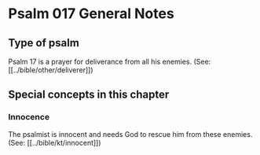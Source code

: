 # Psalm 017 General Notes
## Type of psalm

Psalm 17 is a prayer for deliverance from all his enemies. (See: [[../bible/other/deliverer]])

## Special concepts in this chapter

### Innocence
The psalmist is innocent and needs God to rescue him from these enemies. (See: [[../bible/kt/innocent]])